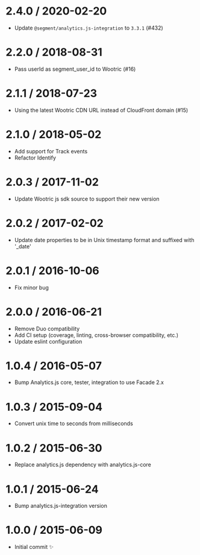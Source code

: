 
2.4.0 / 2020-02-20
==================

  * Update `@segment/analytics.js-integration` to `3.3.1` (#432)

2.2.0 / 2018-08-31
==================

  * Pass userId as segment_user_id to Wootric (#16)

2.1.1 / 2018-07-23
==================

  * Using the latest Wootric CDN URL instead of CloudFront domain (#15)

2.1.0 / 2018-05-02
==================

  * Add support for Track events
  * Refactor Identify

2.0.3 / 2017-11-02
==================

  * Update Wootric js sdk source to support their new version

2.0.2 / 2017-02-02
==================

  * Update date properties to be in Unix timestamp format and suffixed with '_date'

2.0.1 / 2016-10-06
==================

  * Fix minor bug 

2.0.0 / 2016-06-21
==================

  * Remove Duo compatibility
  * Add CI setup (coverage, linting, cross-browser compatibility, etc.)
  * Update eslint configuration

1.0.4 / 2016-05-07
==================

  * Bump Analytics.js core, tester, integration to use Facade 2.x

1.0.3 / 2015-09-04
==================

  * Convert unix time to seconds from milliseconds

1.0.2 / 2015-06-30
==================

  * Replace analytics.js dependency with analytics.js-core

1.0.1 / 2015-06-24
==================

  * Bump analytics.js-integration version

1.0.0 / 2015-06-09
==================

  * Initial commit :sparkles:

